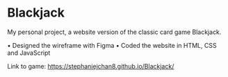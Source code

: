 # Blackjack
My personal project, a website version of the classic card game Blackjack.

•	Designed the wireframe with Figma
•	Coded the website in HTML, CSS and JavaScript

Link to game: https://stephaniejchan8.github.io/Blackjack/
